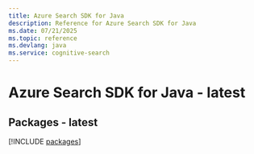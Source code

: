 ```yaml
---
title: Azure Search SDK for Java
description: Reference for Azure Search SDK for Java
ms.date: 07/21/2025
ms.topic: reference
ms.devlang: java
ms.service: cognitive-search
---
```

# Azure Search SDK for Java - latest
## Packages - latest
[!INCLUDE [packages](search-index.md)]